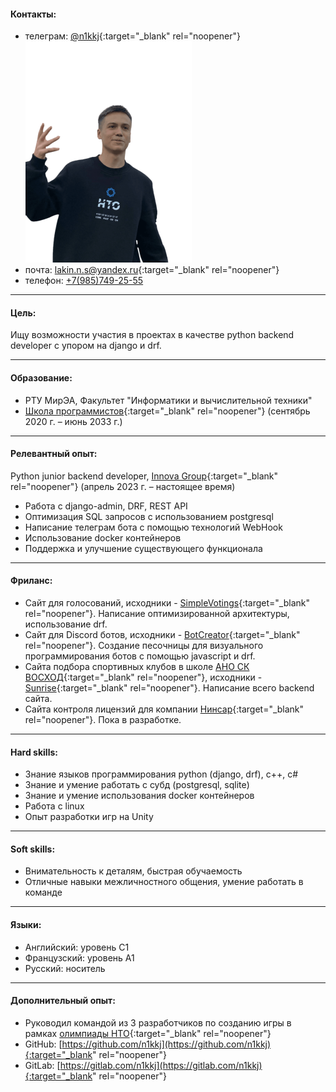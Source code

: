 #### Контакты:

- телеграм: [@n1kkj](https://t.me/n1kkj){:target="_blank" rel="noopener"} <div style="flex-basis: max-content;">![Photo](photo.png)</div>
- почта: [lakin.n.s@yandex.ru](mailto:lakin.n.s@yandex.ru){:target="_blank" rel="noopener"}
- телефон: [+7(985)749-25-55](tel:+7-985-749-25-55) 
  <div class="mob"><ul><li><a href="vcard.vcf">сохранить контакт</a></li></ul></div>

---
#### Цель:

Ищу возможности участия в проектах в качестве python backend developer с упором на django и drf.

---
#### Образование:
- РТУ МирЭА, Факультет "Информатики и вычислительной техники"
- [Школа программистов](https://informatics.ru/branches/prospektmira/?utm_medium=maps&utm_source=yamaps&ysclid=lqqk4zzk0897294546){:target="_blank" rel="noopener"}
 (сентябрь 2020 г. – июнь 2033 г.)

---
#### Релевантный опыт:

Python junior backend developer, [Innova Group](https://innovacompanies.com/){:target="_blank" rel="noopener"} (апрель 2023 г. – настоящее время)
- Работа с django-admin, DRF, REST API
- Оптимизация SQL запросов с использованием postgresql
- Написание телеграм бота с помощью технологий WebHook
- Использование docker контейнеров
- Поддержка и улучшение существующего функционала

---
#### Фриланс:

- Сайт для голосований, исходники - [SimpleVotings](https://gitlab.com/n1kkj/simple_votings){:target="_blank" rel="noopener"}. Написание оптимизированной архитектуры, использование drf.
- Сайт для Discord ботов, исходники - [BotCreator](https://gitlab.com/n1kkj/botcreator){:target="_blank" rel="noopener"}. Создание песочницы для визуального программирования ботов с помощью javascript и drf.
- Сайта подбора спортивных клубов в школе [АНО СК ВОСХОД](https://vk.com/sunrise.russia){:target="_blank" rel="noopener"}, исходники - [Sunrise](https://github.com/JaydenPears/sunrise){:target="_blank" rel="noopener"}. Написание всего backend сайта. 
- Сайта контроля лицензий для компании [Нинсар](https://ninsar.pro/){:target="_blank" rel="noopener"}. Пока в разработке.

---
#### Hard skills:

- Знание языков программирования python (django, drf), c++, c#
- Знание и умение работать с субд (postgresql, sqlite)
- Знание и умение использования docker контейнеров
- Работа с linux
- Опыт разработки игр на Unity

---
#### Soft skills:

- Внимательность к деталям, быстрая обучаемость
- Отличные навыки межличностного общения, умение работать в команде

---
#### Языки:
- Английский: уровень C1
- Французский: уровень A1
- Русский: носитель

---
#### Дополнительный опыт:

- Руководил командой из 3 разработчиков по созданию игры в рамках [олимпиады НТО](https://ntcontest.ru/?ysclid=lmq26tpsik835029106){:target="_blank" rel="noopener"}
- GitHub: [https://github.com/n1kkj](https://github.com/n1kkj){:target="_blank" rel="noopener"}
- GitLab: [https://gitlab.com/n1kkj](https://gitlab.com/n1kkj){:target="_blank" rel="noopener"}

<style>
@media only screen and (max-width: 480px) {
  .pc{
    display: none;
  }
}

@media only screen and (min-width: 480px) {
  .mob{
    display: none;
  }
}
</style>
